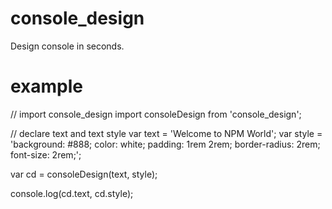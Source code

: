# console_design
Design console in seconds.

# example
// import console_design
import consoleDesign from 'console_design';

// declare text and text style
var text = 'Welcome to NPM World';
var style = 'background: #888; color: white; padding: 1rem 2rem; border-radius: 2rem; font-size: 2rem;';

var cd = consoleDesign(text, style);

console.log(cd.text, cd.style);
